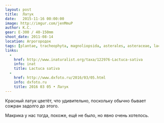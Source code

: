 ```yaml
---
layout: post
title:  Латук
date:   2015-11-16 00:00:00
image: http://imgur.com/jenMmuP
author: К.С.
gear: E-300 / 40-150mm
shoot_date: 2011-08-14
location: Агрогородок
tags: [plantae, tracheophyta, magnoliopsida, asterales, asteraceae, lactuca, lactuca sativa]
links:
  -
    href: http://www.inaturalist.org/taxa/122976-Lactuca-sativa
    info: inat
    title: Lactuca sativa
  -
    href: http://www.dxfoto.ru/2016/03/05.html
    info: dxfoto.ru
    title: 2016 03 05 • Латук
---
```


Красный латук цветёт, что удивительно, поскольку обычно бывает сожран задолго до этого.

Макрика у нас тогда, похоже, ещё не было, но явно очень хотелось.
